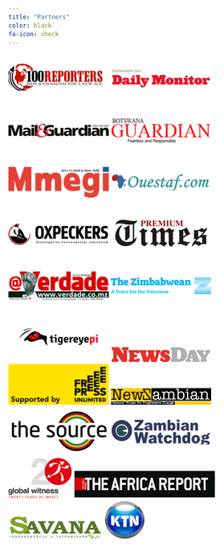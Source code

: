 ```yaml
---
title: "Partners"
color: black
fa-icon: check
---
```

![](img/100Reporters.png) ![](img/Daily_Monitor.png) ![](img/MandG.png)
![](img/Guardian_Botswana.png) ![](img/mmegi.png) ![](img/Ouestaf.png)
![](img/Oxpeckers.png) ![](img/PremiumTimes.png) ![](img/Verdade.png) 
![](img/thezimbawean.png) ![](img/tigereyepi.png) ![](img/newsday.jpg)
![](img/freepress.jpg) ![](img/newz.jpg) ![](img/thesource.jpg)
![](img/zambianwatchdog.png) ![](img/globalwitness.png) ![](img/AfricaReport.jpg) 
![](img/savana.png) ![](img/ktn.jpg)




